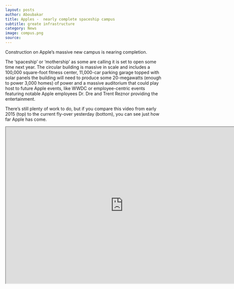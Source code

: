 ```yaml
---
layout: posts
author: Aboubakar
title: Apples -  nearly complete spaceship campus
subtitle: greate infrastructure
category: News
image: compus.png
source:
---
```

Construction on Apple’s massive new campus is nearing completion.

The ‘spaceship’ or ‘mothership’ as some are calling it is set to open some time next year. The circular building is massive in scale and includes a 100,000 square-foot fitness center, 11,000-car parking garage topped with solar panels the building will need to produce some 20-megawatts (enough to power 3,000 homes) of power and a massive auditorium that could play host to future Apple events, like WWDC or employee-centric events featuring notable Apple employees Dr. Dre and Trent Reznor providing the entertainment.

There’s still plenty of work to do, but if you compare this video from early 2015 (top) to the current fly-over yesterday (bottom), you can see just how far Apple has come.

<iframe width="750" height="500"
src="http://www.youtube.com/embed/mj8cI4G5_PQ?autoplay=0">
</iframe> 